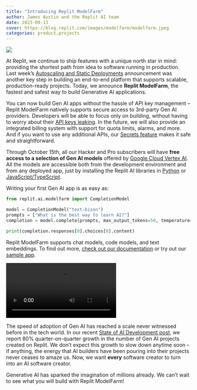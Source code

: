 ```yaml
---
title: "Introducing Replit ModelFarm"
author: James Austin and the Replit AI team
date: 2023-09-13
cover: https://blog.replit.com/images/modelfarm/modelfarm.jpeg
categories: product,projects
---
```


![](https://blog.repl.it/images/modelfarm/modelfarm-cover.gif)

At Replit, we continue to ship features with a unique north star in mind: providing the shortest path from idea to software running in production. Last week’s [Autoscaling and Static Deployments](https://blog.replit.com/autoscale) announcement was another key step in building an end-to-end platform that supports scalable, production-ready projects. Today, we announce **Replit ModelFarm**, the fastest and safest way to build Generative AI applications.

You can now build Gen AI apps without the hassle of API key management – Replit ModelFarm natively supports secure access to 3rd-party Gen AI providers. Developers will be able to focus only on building, without having to worry about their [API keys leaking](https://www.vice.com/en/article/93kkky/people-pirating-gpt4-scraping-openai-api-keys). In the future, we will also provide an integrated billing system with support for quota limits, alarms, and more. And if you want to use any additional APIs, our [Secrets feature](https://blog.replit.com/keeping-your-api-keys-safe) makes it safe and straightforward.

Through October 15th, all our Hacker and Pro subscribers will have **free access to a selection of Gen AI models** offered by [Google Cloud Vertex AI](https://cloud.google.com/vertex-ai/docs/generative-ai/learn/overview). All the models are accessible both from the development environment and from any deployed app, just by installing the Replit AI libraries in [Python](https://docs.replit.com/ai/model-farm/python) or [JavaScript/TypeScript](https://docs.replit.com/ai/model-farm/typescript).

Writing your first Gen AI app is as easy as:

```python
from replit.ai.modelfarm import CompletionModel

model = CompletionModel("text-bison")
prompts = ["What is the best way to learn AI?"]
completion = model.complete(prompts, max_output_tokens=50, temperature=0.2)

print(completion.responses[0].choices[0].content)
```

Replit ModelFarm supports chat models, code models, and text embeddings. To find out more, [check out our documentation](https://docs.replit.com/ai/model-farm/) or try out our [sample app](https://replit.com/@replit/ModelFarm-Bun-Chat?v=1#README.md).

![demo video](https://blog.repl.it/images/modelfarm/demo2.mp4)

The speed of adoption of Gen AI has reached a scale never witnessed before in the tech world. In our recent [State of AI Development post](https://blog.replit.com/ai-on-replit), we report 80% quarter-on-quarter growth in the number of Gen AI projects created on Replit. We don’t expect this growth to slow down anytime soon – if anything, the energy that AI builders have been pouring into their projects never ceases to amaze us. Now, we want **every** software creator to turn into an AI software creator.

Generative AI has sparked the imagination of millions already. We can’t wait to see what you will build with Replit ModelFarm!







